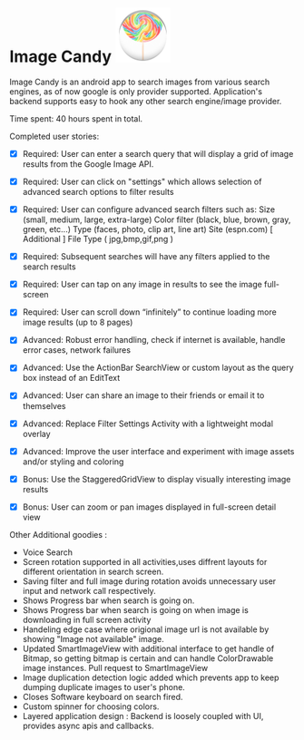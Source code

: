 Image Candy ![Video ](screens/imgcandy.png)
===========
Image Candy is an android app to search images from various search engines, as of now google is only provider supported.
Application's backend supports easy to hook any other search engine/image provider.

Time spent: 40 hours spent in total.

Completed user stories:

 * [x] Required: User can enter a search query that will display a grid of image results from the Google Image API.
 * [x] Required: User can click on "settings" which allows selection of advanced search options to filter results
 * [x] Required: User can configure advanced search filters such as:
          Size (small, medium, large, extra-large)
          Color filter (black, blue, brown, gray, green, etc...)
          Type (faces, photo, clip art, line art)
          Site (espn.com)
          [ Additional ] File Type ( jpg,bmp,gif,png )

* [x] Required: Subsequent searches will have any filters applied to the search results
* [x] Required: User can tap on any image in results to see the image full-screen
* [x] Required: User can scroll down “infinitely” to continue loading more image results (up to 8 pages)
 

* [x] Advanced: Robust error handling, check if internet is available, handle error cases, network failures
* [x] Advanced: Use the ActionBar SearchView or custom layout as the query box instead of an EditText
* [x] Advanced: User can share an image to their friends or email it to themselves
* [x] Advanced: Replace Filter Settings Activity with a lightweight modal overlay
* [x] Advanced: Improve the user interface and experiment with image assets and/or styling and coloring

* [x] Bonus: Use the StaggeredGridView to display visually interesting image results
* [x] Bonus: User can zoom or pan images displayed in full-screen detail view



Other Additional goodies :

* Voice Search
* Screen rotation supported in all activities,uses diffrent layouts for different orientation in search screen.
* Saving filter and full image during rotation avoids unnecessary user input and network call respectively.
* Shows Progress bar when search is going on.
* Shows Progress bar when search is going on when image is downloading in full screen activity
* Handeling edge case where origional image url is not available by showing "Image not available" image.
* Updated SmartImageView with additional interface to get handle of Bitmap, so getting bitmap is certain and can handle ColorDrawable image instances.
  Pull request to SmartImageView
* Image duplication detection logic added which prevents app to keep dumping duplicate images to user's phone.
* Closes Software keyboard on search fired.
* Custom spinner for choosing colors.
* Layered application design : Backend is loosely coupled with UI, provides async apis and callbacks.
